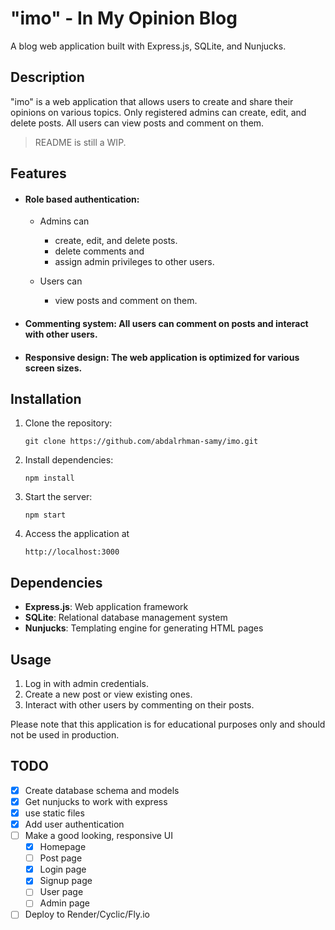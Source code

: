 # "imo" - In My Opinion Blog

A blog web application built with Express.js, SQLite, and Nunjucks.

## Description

"imo" is a web application that allows users to create and share their opinions on various topics. Only registered admins can create, edit, and delete posts. All users can view posts and comment on them.

> README is still a WIP.

## Features

- #### Role based authentication: 
  - Admins can 
    - create, edit, and delete posts. 
    - delete comments and 
    - assign admin privileges to other users.
  
  - Users can 
    - view posts and comment on them.

- #### Commenting system: All users can comment on posts and interact with other users.
- #### Responsive design: The web application is optimized for various screen sizes.

## Installation

1. Clone the repository: 
   
   `git clone https://github.com/abdalrhman-samy/imo.git`
2. Install dependencies:
   
   `npm install`
3. Start the server:
   
   `npm start`
4. Access the application at 
   
   `http://localhost:3000`

## Dependencies

- **Express.js**: Web application framework
- **SQLite**: Relational database management system
- **Nunjucks**: Templating engine for generating HTML pages

## Usage

1. Log in with admin credentials.
2. Create a new post or view existing ones.
3. Interact with other users by commenting on their posts.

Please note that this application is for educational purposes only and should not be used in production.

## TODO
- [x] Create database schema and models
- [x] Get nunjucks to work with express
- [x] use static files
- [x] Add user authentication
- [ ] Make a good looking, responsive UI
  - [x] Homepage
  - [ ] Post page
  - [x] Login page
  - [x] Signup page
  - [ ] User page
  - [ ] Admin page
- [ ] Deploy to Render/Cyclic/Fly.io